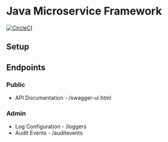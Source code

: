 # Java Microservice Framework

[![CircleCI](https://circleci.com/gh/lucksolutions/spring-boot-microservice.svg?style=svg)](https://circleci.com/gh/lucksolutions/spring-boot-microservice)

## Setup

## Endpoints

### Public
* API Documentation - /swagger-ui.html

### Admin
* Log Configuration - /loggers
* Audit Events - /auditevents